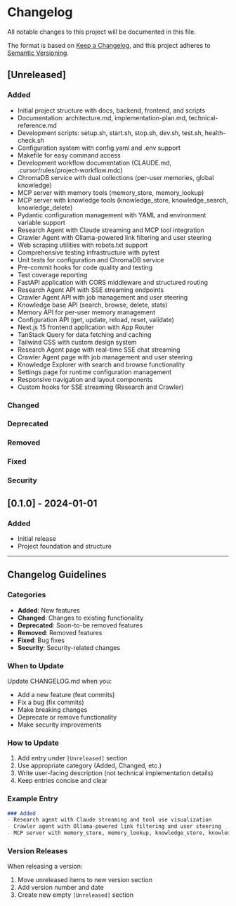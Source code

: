 # Changelog

All notable changes to this project will be documented in this file.

The format is based on [Keep a Changelog](https://keepachangelog.com/en/1.0.0/),
and this project adheres to [Semantic Versioning](https://semver.org/spec/v2.0.0.html).

## [Unreleased]

### Added
- Initial project structure with docs, backend, frontend, and scripts
- Documentation: architecture.md, implementation-plan.md, technical-reference.md
- Development scripts: setup.sh, start.sh, stop.sh, dev.sh, test.sh, health-check.sh
- Configuration system with config.yaml and .env support
- Makefile for easy command access
- Development workflow documentation (CLAUDE.md, .cursor/rules/project-workflow.mdc)
- ChromaDB service with dual collections (per-user memories, global knowledge)
- MCP server with memory tools (memory_store, memory_lookup)
- MCP server with knowledge tools (knowledge_store, knowledge_search, knowledge_delete)
- Pydantic configuration management with YAML and environment variable support
- Research Agent with Claude streaming and MCP tool integration
- Crawler Agent with Ollama-powered link filtering and user steering
- Web scraping utilities with robots.txt support
- Comprehensive testing infrastructure with pytest
- Unit tests for configuration and ChromaDB service
- Pre-commit hooks for code quality and testing
- Test coverage reporting
- FastAPI application with CORS middleware and structured routing
- Research Agent API with SSE streaming endpoints
- Crawler Agent API with job management and user steering
- Knowledge base API (search, browse, delete, stats)
- Memory API for per-user memory management
- Configuration API (get, update, reload, reset, validate)
- Next.js 15 frontend application with App Router
- TanStack Query for data fetching and caching
- Tailwind CSS with custom design system
- Research Agent page with real-time SSE chat streaming
- Crawler Agent page with job management and user steering
- Knowledge Explorer with search and browse functionality
- Settings page for runtime configuration management
- Responsive navigation and layout components
- Custom hooks for SSE streaming (Research and Crawler)

### Changed

### Deprecated

### Removed

### Fixed

### Security

## [0.1.0] - 2024-01-01

### Added
- Initial release
- Project foundation and structure

---

## Changelog Guidelines

### Categories
- **Added**: New features
- **Changed**: Changes to existing functionality
- **Deprecated**: Soon-to-be removed features
- **Removed**: Removed features
- **Fixed**: Bug fixes
- **Security**: Security-related changes

### When to Update
Update CHANGELOG.md when you:
- Add a new feature (feat commits)
- Fix a bug (fix commits)
- Make breaking changes
- Deprecate or remove functionality
- Make security improvements

### How to Update
1. Add entry under `[Unreleased]` section
2. Use appropriate category (Added, Changed, etc.)
3. Write user-facing description (not technical implementation details)
4. Keep entries concise and clear

### Example Entry
```markdown
### Added
- Research agent with Claude streaming and tool use visualization
- Crawler agent with Ollama-powered link filtering and user steering
- MCP server with memory_store, memory_lookup, knowledge_store, knowledge_search tools
```

### Version Releases
When releasing a version:
1. Move unreleased items to new version section
2. Add version number and date
3. Create new empty `[Unreleased]` section
